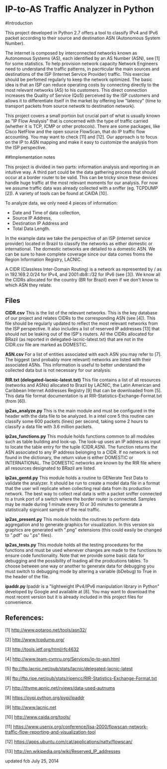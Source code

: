 IP-to-AS Traffic Analyzer in Python
======

#Introduction

This project developed in Python 2.7 offers a tool to classify IPv4 and IPv6 packet according to their source and destination ASN (Autonomous System Number). 

The internet is composed by interconnected networks known as Autonomous Systems (AS), each identified by an AS Number (ASN), see [1] for some statistics. To help provision network capacity Network Engineers need to understand the traffic patterns, in pacrticular the main sources and destinations of the ISP (Internet Service Provider) traffic. This exercise should be perfomed regularly to keep the network optimized. The basic idea is that an ISP can reduce operating costs by connecting directly to the most relevant networks (AS) to his customers. This direct connection increases the Quality of Service (QoS) perceived by the ISP customers and allows it to differentiate itself in the market by offering low "latency" (time to transport packets from source netwotk to destination network). 

This project covers a small portion but crucial part of what is usually known as "IP Flow Analysis" that is concerned with the type of traffic carried (whether it is TCP, ICMP or other protocols). There are some packages, like Cisco NetFlow and the open source FlowScan, that do IP traffic flow accounting. You may want to check [11] and [12]. Our approach is to focus on the IP to ASN mapping and make it easy to customize the analysis from the ISP perspective. 

##Implementation notes

This project is divided in two parts: information analysis and reporting in an intuitive way. A third part could be the data gathering process that should occur at a border router to be valid. This can be tricky since these devices handle huge traffic at the most relevant moments for our analysis. For now we assume traffic data was already collected with a sniffer (eg. TCPDUMP [2]). A variety of tools can be found at CAIDA [10]. 

To analyze data, we only need 4 pieces of information: 
* Date and Time of data collection, 
* Source IP Address, 
* Destination IP Address and 
* Total Data Length.

In the example data we take the perspective of an ISP (internet service provider) located in Brazil to classify the networks as either domestic or international. The domestic networks are detailed to a domestic ASN. We can be sure to have complete coverage since our data comes froms the Region Information Registry, LACNIC. 

A CIDR (Classless Inter-Domain Routing) is a network as represented by <ip>/<mask> as in 192.169.2.0/24 for IPv4, and 2001:db8::/32 for IPv6 (see [3]). We know all the CIDRs allocated for the country (BR for Brazil) even if we don't know to which ASN they relate. 

## Files

**CIDR.csv**
This is the list of the relevant networks. This is the key database of our project and relates CIDRs to the corresponding ASN (see [4]). This file should be regularly updated to reflect the most relevant networks from the ISP perspective. It also includes a list of reserved IP addresses [13] that should not be leaking out of the ISP's routers. All the CIDRs allocated for BRazil (as reported in delegated-lacnic-latest.txt) that are not in the CIDR.csv file are marked as DOMESTIC. 

**ASN.csv**
For a list of entities associated with each ASN you may refer to [7]. The biggest (and probably more relevant) networks are listed with their associated ASNs. This information is useful to better understand the collected data but is not necessary for our analysis. 

**RIR.txt (delegated-lacnic-latest.txt)**
This file contains a list of all resources (networks and ASNs) allocated to Brazil by LACNIC, the Latin American and Caribbean Internet Addresses Registry [9] that can be downloaded from [5]. This data file format documentation is at RIR-Statistics-Exchange-Format.txt (from [6]). 

**ip2as_analyze.py**
This is the main module and must be configured in the header with the data file to be analyzed. In a intel core 5 this routine can classify some 600 packets (lines) per second, taking some 2 hours to classify a data file with 3.6 million packets. 

**ip2as_functions.py**
This module holds functions common to all modules such as table building and look-up.
The look-up uses an IP address as input to locate the table entry for the tuple (CIDR,ASN).
The function returns the ASN associated to any IP address belonging to a CIDR. 
If no network is not found in the dictionary, the return value is either DOMESTIC or INTERNATIONAL.
The DOMESTIC networks are known by the RIR file where all resources designated to BRazil are listed.

**ip2as_gentd.py**
This module holds a routine to GENerate Test Data to validate the analyzer. It should be run to create a model data file in a format that the user will replicate when collecting real data from its production network. The best way to collect real data is with a packet sniffer connected to a trunk port of a switch where the border router is connected. Samples may be made during 1 minute every 10 or 30 minutes to generate a statistically signicant sample of the real traffic. 

**ip2as_present.py**
This module holds the routines to perform data aggregation and to generate graphics for visualization. In this version six graphics are generated with ".png" extensions (this could easily be changed to ".pdf" ou ".ps" files). 

**ip2as_tests.py**
This module holds all the testing procedures for the functions and must be used whenever changes are made to the functions to ensure code functionality. Note that we provide some basic data for debugging and the possibility of loading all the prodcutions tables. To choose between one way or another to generate data for debugging you must switch to debugging mode by altering a variable (bDebug) to True in the header of the file. 

**ipaddr.py**
Ipaddr is a "lightweight IPv4/IPv6 manipulation library in Python" developed by Google and available at [8]. You may want to download the most recent version but it is already included in this project files for convenience.

## References:

[1] http://www.potaroo.net/tools/asn32/

[2] http://www.tcpdump.org/

[3] http://tools.ietf.org/html/rfc4632

[4] http://www.team-cymru.org/Services/ip-to-asn.html

[5] ftp://ftp.lacnic.net/pub/stats/lacnic/delegated-lacnic-latest

[6] ftp://ftp.ripe.net/pub/stats/ripencc/RIR-Statistics-Exchange-Format.txt

[7] http://thyme.apnic.net/rviews/data-used-autnums

[8] https://pypi.python.org/pypi/ipaddr

[9] http://www.lacnic.net 

[10] http://www.caida.org/tools/

[11] https://www.usenix.org/conference/lisa-2000/flowscan-network-traffic-flow-reporting-and-visualization-tool

[12] https://apps.ubuntu.com/cat/applications/natty/flowscan/

[13] http://en.wikipedia.org/wiki/Reserved_IP_addresses

updated fcb July 25, 2014
